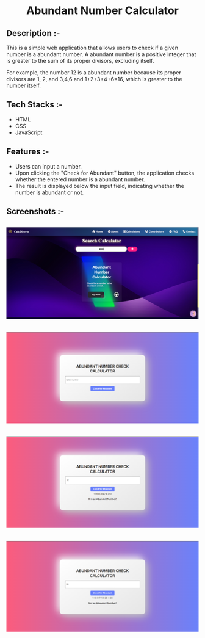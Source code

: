 # <p align="center">Abundant Number Calculator</p>

## Description :-

This is a simple web application that allows users to check if a given number is a abundant number. 
A abundant number is a positive integer that is greater to the sum of its proper divisors, excluding itself. 

For example, the number 12 is a abundant number because its proper divisors are 1, 2, and 3,4,6 and 1+2+3+4+6=16, which is greater to the number itself.

## Tech Stacks :-

- HTML
- CSS
- JavaScript

## Features :-

- Users can input a number.
- Upon clicking the "Check for Abundant" button, the application checks whether the entered number is a abundant number.
- The result is displayed below the input field, indicating whether the number is abundant or not.

## Screenshots :-

![Project demo 1](./assets/demo1.png)
---
![Project demo 2](./assets/demo2.png)
---
![Project demo 3](./assets/demo3.png)
---
![Project demo 4](./assets/demo4.png)
---
